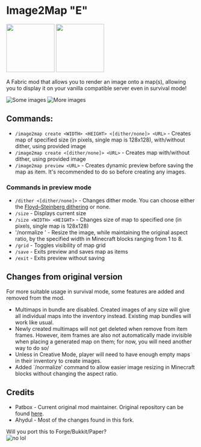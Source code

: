# Image2Map "E"
<img src="https://cdn.discordapp.com/attachments/705864145169416313/969720133998239794/fabric_supported.png" width="128">
<img src="https://cdn.discordapp.com/attachments/705864145169416313/969716884482183208/quilt_supported.png" width="128">

A Fabric mod that allows you to render an image onto a map(s), allowing you to display it on your vanilla compatible server even in survival mode!

![Some images](https://raw.githubusercontent.com/TheEssem/Image2Map/master/images.png)
![More images](https://imgur.com/qy8JF5B.png)

## Commands:
- `/image2map create <WIDTH> <HEIGHT> <[dither/none]> <URL>` - Creates map of specified size (in pixels, single map is 128x128), with/without dither, using provided image
- `/image2map create <[dither/none]> <URL>` - Creates map with/without dither, using provided image
- `/image2map preview <URL>` - Creates dynamic preview before saving the map as item. It's recommended to do so before creating any images.

### Commands in preview mode
- `/dither <[dither/none]>` - Changes dither mode. You can choose either the [Floyd–Steinberg dithering](https://en.wikipedia.org/wiki/Floyd%E2%80%93Steinberg_dithering) or none.
- `/size` - Displays current size
- `/size <WIDTH> <HEIGHT>` - Changes size of map to specified one (in pixels, single map is 128x128)
- '/normalize <WIDTH>' - Resize the image, while maintaining the original aspect ratio, by the specified width in Minecraft blocks ranging from 1 to 8.
- `/grid` - Toggles visibility of map grid
- `/save` - Exits preview and saves map as items
- `/exit` - Exits preview without saving

## Changes from original version
For more suitable usage in survival mode, some features are added and removed from the mod.
- Multimaps in bundle are disabled. Created images of any size will give all individual maps into the inventory instead. Existing map bundles will work like usual.
- Newly created multimaps will not get deleted when remove from item frames. However, item frames are also not automatically made invisible when placing a generated map on them; for now, you will need another way to do so/
- Unless in Creative Mode, player will need to have enough empty maps in their inventory to create images.
- Added `/normalize' command to allow easier image resizing in Minecraft blocks without changing the aspect ratio.

## Credits
- Patbox - Current original mod maintainer. Original repository can be found [here](https://github.com/Patbox/Image2Map).
- Ahydul - Most of the changes found in this fork.

Will you port this to Forge/Bukkit/Paper?  
   ![no lol](https://i.imgur.com/tf5W69k.png)
